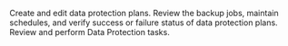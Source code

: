 Create and edit data protection plans. Review the backup jobs, maintain schedules, and verify success or failure status of data protection plans. Review and perform Data Protection tasks.


